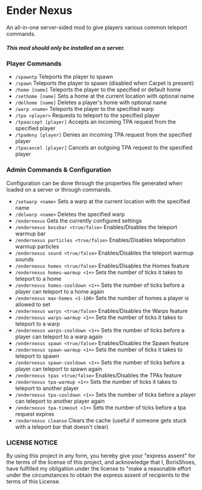 # Ender Nexus

An all-in-one server-sided mod to give players various common teleport commands.

##### This mod should only be installed on a server.

### Player Commands
* ```/spawntp``` Teleports the player to spawn
* ```/spawn``` Teleports the player to spawn (disabled when Carpet is present)
* ```/home [name]``` Teleports the player to the specified or default home
* ```/sethome [name]``` Sets a home at the current location with optional name
* ```/delhome [name]``` Deletes a player's home with optional name
* ```/warp <name>``` Teleports the player to the specified warp
* ```/tpa <player>``` Requests to teleport to the specified player
* ```/tpaaccept [player]``` Accepts an incoming TPA request from the specified player
* ```/tpadeny [player]``` Denies an incoming TPA request from the specified player
* ```/tpacancel [player]``` Cancels an outgoing TPA request to the specified player

### Admin Commands & Configuration
Configuration can be done through the properties file generated when loaded on a server or through commands.
* ```/setwarp <name>``` Sets a warp at the current location with the specified name
* ```/delwarp <name>``` Deletes the specified warp
* ```/endernexus``` Gets the currently configured settings
* ```/endernexus bossbar <true/false>``` Enables/Disables the teleport warmup bar
* ```/endernexus particles <true/false>``` Enables/Disables teleportation warmup particles
* ```/endernexus sound <true/false>``` Enables/Disables the teleport warmup sounds
* ```/endernexus homes <true/false>``` Enables/Disables the Homes feature
* ```/endernexus homes-warmup <1+>``` Sets the number of ticks it takes to teleport to a home
* ```/endernexus homes-cooldown <1+>``` Sets the number of ticks before a player can teleport to a home again
* ```/endernexus max-homes <1-100>``` Sets the number of homes a player is allowed to set
* ```/endernexus warps <true/false>``` Enables/Disables the Warps feature
* ```/endernexus warps-warmup <1+>``` Sets the number of ticks it takes to teleport to a warp
* ```/endernexus warps-cooldown <1+>``` Sets the number of ticks before a player can teleport to a warp again
* ```/endernexus spawn <true/false>``` Enables/Disables the Spawn feature
* ```/endernexus spawn-warmup <1+>``` Sets the number of ticks it takes to teleport to spawn
* ```/endernexus spawn-cooldown <1+>``` Sets the number of ticks before a player can teleport to spawn again
* ```/endernexus tpas <true/false>``` Enables/Disables the TPAs feature
* ```/endernexus tpa-warmup <1+>``` Sets the number of ticks it takes to teleport to another player
* ```/endernexus tpa-cooldown <1+>``` Sets the number of ticks before a player can teleport to another player again
* ```/endernexus tpa-timeout <1+>``` Sets the number of ticks before a tpa request expires
* ```/endernexus cleanse``` Clears the cache (useful if someone gets stuck with a teleport bar that doesn't clear)

### LICENSE NOTICE
By using this project in any form, you hereby give your "express assent" for the terms of the license of this project, and acknowledge that I, BorisShoes, have fulfilled my obligation under the license to "make a reasonable effort under the circumstances to obtain the express assent of recipients to the terms of this License.
